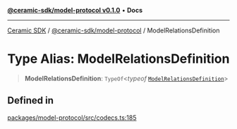 [**@ceramic-sdk/model-protocol v0.1.0**](../README.md) • **Docs**

***

[Ceramic SDK](../../../README.md) / [@ceramic-sdk/model-protocol](../README.md) / ModelRelationsDefinition

# Type Alias: ModelRelationsDefinition

> **ModelRelationsDefinition**: `TypeOf`\<*typeof* [`ModelRelationsDefinition`](../variables/ModelRelationsDefinition.md)\>

## Defined in

[packages/model-protocol/src/codecs.ts:185](https://github.com/ceramicstudio/ceramic-sdk/blob/a220cbca7950f690af7f3d03a0023681bb9f5426/packages/model-protocol/src/codecs.ts#L185)
